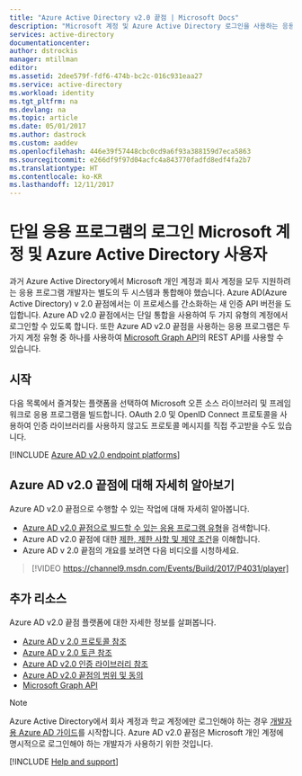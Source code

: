 ```yaml
---
title: "Azure Active Directory v2.0 끝점 | Microsoft Docs"
description: "Microsoft 계정 및 Azure Active Directory 로그인을 사용하는 응용 프로그램 빌드를 소개합니다."
services: active-directory
documentationcenter: 
author: dstrockis
manager: mtillman
editor: 
ms.assetid: 2dee579f-fdf6-474b-bc2c-016c931eaa27
ms.service: active-directory
ms.workload: identity
ms.tgt_pltfrm: na
ms.devlang: na
ms.topic: article
ms.date: 05/01/2017
ms.author: dastrock
ms.custom: aaddev
ms.openlocfilehash: 446e39f57448cbc0cd9a6f93a388159d7eca5863
ms.sourcegitcommit: e266df9f97d04acfc4a843770fadfd8edf4fa2b7
ms.translationtype: HT
ms.contentlocale: ko-KR
ms.lasthandoff: 12/11/2017
---
```

# <a name="sign-in-microsoft-account-and-azure-active-directory-users-in-a-single-application"></a>단일 응용 프로그램의 로그인 Microsoft 계정 및 Azure Active Directory 사용자
과거 Azure Active Directory에서 Microsoft 개인 계정과 회사 계정을 모두 지원하려는 응용 프로그램 개발자는 별도의 두 시스템과 통합해야 했습니다. Azure AD(Azure Active Directory) v 2.0 끝점에서는 이 프로세스를 간소화하는 새 인증 API 버전을 도입합니다. Azure AD v2.0 끝점에서는 단일 통합을 사용하여 두 가지 유형의 계정에서 로그인할 수 있도록 합니다. 또한 Azure AD v2.0 끝점을 사용하는 응용 프로그램은 두 가지 계정 유형 중 하나를 사용하여 [Microsoft Graph API](https://graph.microsoft.io)의 REST API를 사용할 수 있습니다.

## <a name="getting-started"></a>시작
다음 목록에서 즐겨찾는 플랫폼을 선택하여 Microsoft 오픈 소스 라이브러리 및 프레임워크로 응용 프로그램을 빌드합니다. OAuth 2.0 및 OpenID Connect 프로토콜을 사용하여 인증 라이브러리를 사용하지 않고도 프로토콜 메시지를 직접 주고받을 수도 있습니다.
<br />

[!INCLUDE [Azure AD v2.0 endpoint platforms](../../../includes/active-directory-v2-quickstart-table.md)]

## <a name="learn-more-about-the-azure-ad-v20-endpoint"></a>Azure AD v2.0 끝점에 대해 자세히 알아보기
Azure AD v2.0 끝점으로 수행할 수 있는 작업에 대해 자세히 알아봅니다.

* [Azure AD v2.0 끝점으로 빌드할 수 있는 응용 프로그램 유형](active-directory-v2-flows.md)을 검색합니다.
* Azure AD v2.0 끝점에 대한 [제한, 제한 사항 및 제약 조건](active-directory-v2-limitations.md)을 이해합니다.
* Azure AD v 2.0 끝점의 개요를 보려면 다음 비디오를 시청하세요.

>[!VIDEO https://channel9.msdn.com/Events/Build/2017/P4031/player]

## <a name="additional-resources"></a>추가 리소스
Azure AD v2.0 끝점 플랫폼에 대한 자세한 정보를 살펴봅니다.

* [Azure AD v 2.0 프로토콜 참조](active-directory-v2-protocols.md)
* [Azure AD v 2.0 토큰 참조](active-directory-v2-tokens.md)
* [Azure AD v2.0 인증 라이브러리 참조](active-directory-v2-libraries.md)
* [Azure AD v2.0 끝점의 범위 및 동의](active-directory-v2-scopes.md)
* [Microsoft Graph API](https://graph.microsoft.io)

> [!NOTE]
> Azure Active Directory에서 회사 계정과 학교 계정에만 로그인해야 하는 경우 [개발자용 Azure AD 가이드](active-directory-developers-guide.md)를 시작합니다. Azure AD v2.0 끝점은 Microsoft 개인 계정에 명시적으로 로그인해야 하는 개발자가 사용하기 위한 것입니다.

[!INCLUDE  [Help and support](../../../includes/active-directory-develop-help-support-include.md)]

